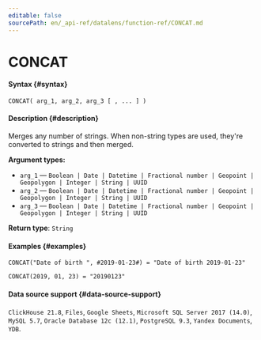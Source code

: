 ```yaml
---
editable: false
sourcePath: en/_api-ref/datalens/function-ref/CONCAT.md
---
```


# CONCAT



#### Syntax {#syntax}


```
CONCAT( arg_1, arg_2, arg_3 [ , ... ] )
```

#### Description {#description}
Merges any number of strings. When non-string types are used, they're converted to strings and then merged.

**Argument types:**
- `arg_1` — `Boolean | Date | Datetime | Fractional number | Geopoint | Geopolygon | Integer | String | UUID`
- `arg_2` — `Boolean | Date | Datetime | Fractional number | Geopoint | Geopolygon | Integer | String | UUID`
- `arg_3` — `Boolean | Date | Datetime | Fractional number | Geopoint | Geopolygon | Integer | String | UUID`


**Return type**: `String`

#### Examples {#examples}

```
CONCAT("Date of birth ", #2019-01-23#) = "Date of birth 2019-01-23"
```

```
CONCAT(2019, 01, 23) = "20190123"
```


#### Data source support {#data-source-support}

`ClickHouse 21.8`, `Files`, `Google Sheets`, `Microsoft SQL Server 2017 (14.0)`, `MySQL 5.7`, `Oracle Database 12c (12.1)`, `PostgreSQL 9.3`, `Yandex Documents`, `YDB`.
